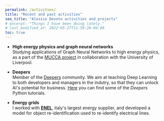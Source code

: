 ```yaml
---
permalink: /activities/
title: "Recent and past activities"
seo_title: "Alessio Devoto activities and projects"
# excerpt: "Things I have been doing lately."
# last_modified_at: 2022-05-27T11:59:26-04:00
toc: true
---
```


- **High energy physics and graph neural networks** <br> Studying applications of Graph Neural Networks to high energy physics, as a part of the [MUCCA project](https://mucca-project.github.io/) in collaboration with the University of Liverpool.


- **Deepers** <br> Member of the [Deepers](https://www.deepers.ai/) community. We aim at teaching Deep Learning to both developers and managers in the indutry, so that they can unlock AI's potential for business. [Here](https://github.com/alessiodevoto/deepers) you can find some of the *Deepers* Python tutorials.


- **Energy grids** <br> I worked with [**ENEL**](https://www.enel.it), italy's largest energy supplier, and developed a model for object re-identification used to re-identify electrical lines. 


